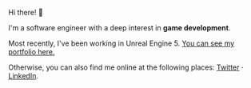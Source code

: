Hi there! 👋

I'm a software engineer with a deep interest in **game development**.

Most recently, I've been working in Unreal Engine 5. [You can see my portfolio here.](https://jasont.co/)

Otherwise, you can also find me online at the following places: [Twitter](https://twitter.com/nucleartide) · [LinkedIn](https://linkedin.com/in/jasontu).
